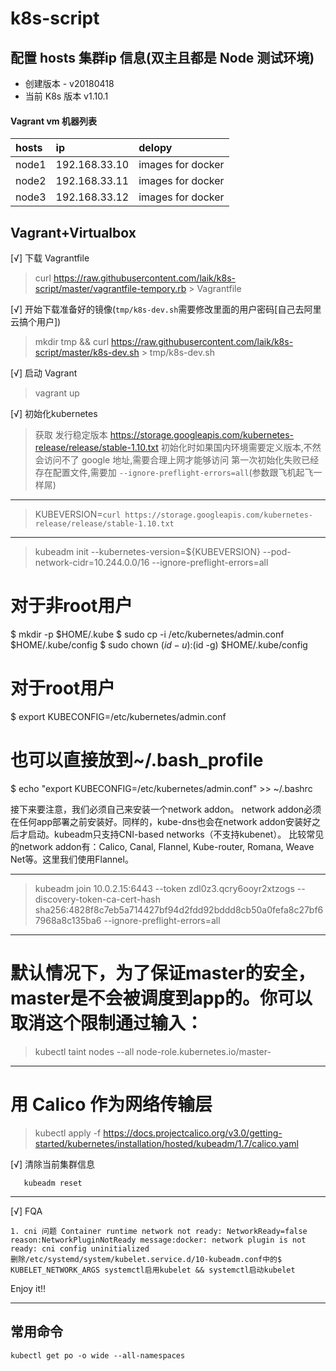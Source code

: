 # k8s-script

## 配置 hosts 集群ip 信息(双主且都是 Node 测试环境)

* 创建版本 - v20180418
* 当前 K8s 版本 v1.10.1

#### Vagrant vm 机器列表
| hosts           | ip            | delopy             |
|:----------------|:--------------|:-------------------|
| node1           | 192.168.33.10 | images for docker  |
| node2           | 192.168.33.11 | images for docker  |
| node3           | 192.168.33.12 | images for docker  |


## Vagrant+Virtualbox

[√] 下载 Vagrantfile
> curl https://raw.githubusercontent.com/laik/k8s-script/master/vagrantfile-tempory.rb > Vagrantfile 

[√] 开始下载准备好的镜像(`tmp/k8s-dev.sh`需要修改里面的用户密码[自己去阿里云搞个用户])
> mkdir tmp &&
> curl https://raw.githubusercontent.com/laik/k8s-script/master/k8s-dev.sh > tmp/k8s-dev.sh

[√] 启动 Vagrant 
> vagrant up

[√] 初始化kubernetes

> 获取 发行稳定版本  https://storage.googleapis.com/kubernetes-release/release/stable-1.10.txt 
 初始化时如果国内环境需要定义版本,不然会访问不了 google 地址,需要合理上网才能够访问
 第一次初始化失败已经存在配置文件,需要加 `--ignore-preflight-errors=all`(参数跟飞机起飞一样屌)

---

> KUBEVERSION=`curl https://storage.googleapis.com/kubernetes-release/release/stable-1.10.txt`

---

> kubeadm init --kubernetes-version=${KUBEVERSION} --pod-network-cidr=10.244.0.0/16 --ignore-preflight-errors=all

# 对于非root用户
$ mkdir -p $HOME/.kube
$ sudo cp -i /etc/kubernetes/admin.conf $HOME/.kube/config
$ sudo chown $(id -u):$(id -g) $HOME/.kube/config

# 对于root用户
$ export KUBECONFIG=/etc/kubernetes/admin.conf
# 也可以直接放到~/.bash_profile
$ echo "export KUBECONFIG=/etc/kubernetes/admin.conf" >> ~/.bashrc

接下来要注意，我们必须自己来安装一个network addon。
network addon必须在任何app部署之前安装好。同样的，kube-dns也会在network addon安装好之后才启动。kubeadm只支持CNI-based networks（不支持kubenet）。
比较常见的network addon有：Calico, Canal, Flannel, Kube-router, Romana, Weave Net等。这里我们使用Flannel。

---
> kubeadm join 10.0.2.15:6443 --token zdl0z3.qcry6ooyr2xtzogs --discovery-token-ca-cert-hash sha256:4828f8c7eb5a714427bf94d2fdd92bddd8cb50a0fefa8c27bf67968a8c135ba6 --ignore-preflight-errors=all

--- 

# 默认情况下，为了保证master的安全，master是不会被调度到app的。你可以取消这个限制通过输入：
> kubectl taint nodes --all node-role.kubernetes.io/master-
---

# 用 Calico 作为网络传输层
>  kubectl apply -f https://docs.projectcalico.org/v3.0/getting-started/kubernetes/installation/hosted/kubeadm/1.7/calico.yaml



[√] 清除当前集群信息
```
   kubeadm reset
```


--- 
[√] FQA
    
    1. cni 问题 Container runtime network not ready: NetworkReady=false reason:NetworkPluginNotReady message:docker: network plugin is not ready: cni config uninitialized
    删除/etc/systemd/system/kubelet.service.d/10-kubeadm.conf中的$ KUBELET_NETWORK_ARGS systemctl启用kubelet && systemctl启动kubelet

Enjoy it!!


---

## 常用命令

```Shell
kubectl get po -o wide --all-namespaces
```